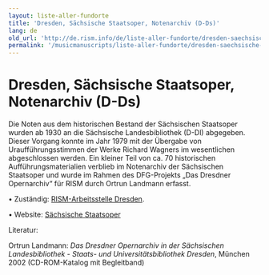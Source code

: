 ```yaml
---
layout: liste-aller-fundorte
title: 'Dresden, Sächsische Staatsoper, Notenarchiv (D-Ds)'
lang: de
old_url: 'http://de.rism.info/de/liste-aller-fundorte/dresden-saechsische-staatsoper.html'
permalink: '/musicmanuscripts/liste-aller-fundorte/dresden-saechsische-staatsoper.html'
---
```



# Dresden, Sächsische Staatsoper, Notenarchiv (D-Ds)

Die Noten aus dem historischen Bestand der Sächsischen Staatsoper wurden ab 1930 an die Sächsische Landesbibliothek (D-Dl) abgegeben. Dieser Vorgang konnte im Jahr 1979 mit der Übergabe von Uraufführungsstimmen der Werke Richard Wagners im wesentlichen abgeschlossen werden. Ein kleiner Teil von ca. 70 historischen Aufführungsmaterialien verblieb im Notenarchiv der Sächsischen Staatsoper und wurde im Rahmen des DFG-Projekts „Das Dresdner Opernarchiv“ für RISM durch Ortrun Landmann erfasst.

• Zuständig: [RISM-Arbeitsstelle Dresden](mailto:andrea.hartmann@slub-dresden.de "Opens window for sending email").

• Website: [Sächsische Staatsoper](http://www.semperoper.de/uslugi/kontakt/orkestr-drezdenskoi-opery-saksonskaja-gosudarstvennaja-kapella.html "Opens external link in new window")

Literatur:

Ortrun Landmann: _Das Dresdner Opernarchiv in der Sächsischen Landesbibliothek - Staats- und Universitätsbibliothek Dresden_, München 2002 (CD-ROM-Katalog mit Begleitband)

